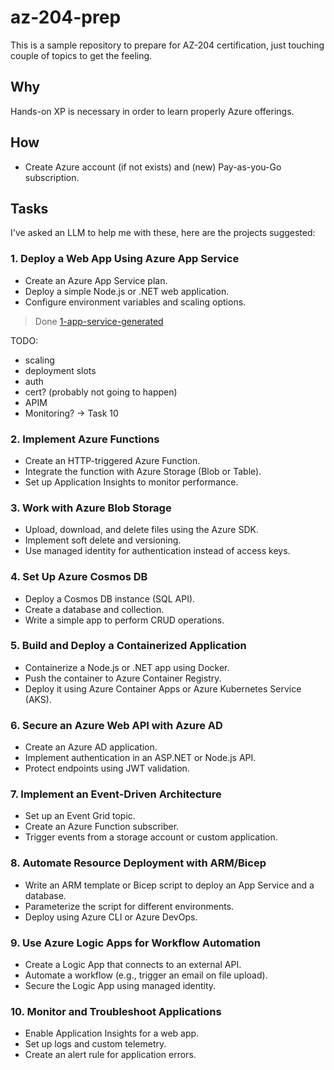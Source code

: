 # az-204-prep

This is a sample repository to prepare for AZ-204 certification, just touching couple of topics to get the feeling.

## Why

Hands-on XP is necessary in order to learn properly Azure offerings.

## How

- Create Azure account (if not exists) and (new) Pay-as-you-Go subscription.

## Tasks

I've asked an LLM to help me with these, here are the projects suggested:

### **1. Deploy a Web App Using Azure App Service**

- Create an Azure App Service plan.
- Deploy a simple Node.js or .NET web application.
- Configure environment variables and scaling options.

> Done [1-app-service-generated](./1-app-service-generated/README.md)

TODO:

- scaling
- deployment slots
- auth
- cert? (probably not going to happen)
- APIM
- Monitoring? -> Task 10

### **2. Implement Azure Functions**

- Create an HTTP-triggered Azure Function.
- Integrate the function with Azure Storage (Blob or Table).
- Set up Application Insights to monitor performance.

### **3. Work with Azure Blob Storage**

- Upload, download, and delete files using the Azure SDK.
- Implement soft delete and versioning.
- Use managed identity for authentication instead of access keys.

### **4. Set Up Azure Cosmos DB**

- Deploy a Cosmos DB instance (SQL API).
- Create a database and collection.
- Write a simple app to perform CRUD operations.

### **5. Build and Deploy a Containerized Application**

- Containerize a Node.js or .NET app using Docker.
- Push the container to Azure Container Registry.
- Deploy it using Azure Container Apps or Azure Kubernetes Service (AKS).

### **6. Secure an Azure Web API with Azure AD**

- Create an Azure AD application.
- Implement authentication in an ASP.NET or Node.js API.
- Protect endpoints using JWT validation.

### **7. Implement an Event-Driven Architecture**

- Set up an Event Grid topic.
- Create an Azure Function subscriber.
- Trigger events from a storage account or custom application.

### **8. Automate Resource Deployment with ARM/Bicep**

- Write an ARM template or Bicep script to deploy an App Service and a database.
- Parameterize the script for different environments.
- Deploy using Azure CLI or Azure DevOps.

### **9. Use Azure Logic Apps for Workflow Automation**

- Create a Logic App that connects to an external API.
- Automate a workflow (e.g., trigger an email on file upload).
- Secure the Logic App using managed identity.

### **10. Monitor and Troubleshoot Applications**

- Enable Application Insights for a web app.
- Set up logs and custom telemetry.
- Create an alert rule for application errors.
